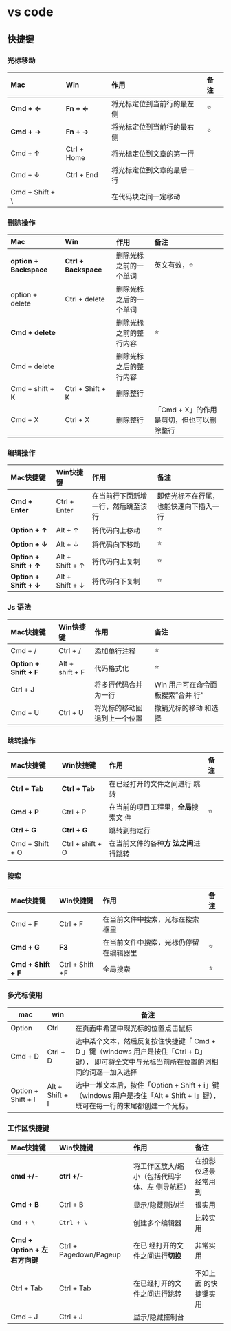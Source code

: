 # vs code

## 快捷键

### 光标移动

| Mac | Win | 作用 | 备注 |
|:-------------|:-------------|:-----|:-----|
| **Cmd + ←** | **Fn + ←**  | 将光标定位到当前行的最左侧 | ⭐ |
| **Cmd + →**|  **Fn + →**   | 将光标定位到当前行的最右侧 | ⭐ |
| Cmd + ↑ | Ctrl + Home |  将光标定位到文章的第一行|  |
| Cmd + ↓ | Ctrl + End | 将光标定位到文章的最后一行 |  |
| Cmd + Shift + \ | | 在代码块之间一定移动|    |

### 删除操作

| Mac | Win | 作用 | 备注 |
|:-------------|:-------------|:-----|:-----|
| **option + Backspace** | **Ctrl + Backspace**  | 删除光标之前的一个单词	 | 英文有效，⭐|
| option + delete |  Ctrl + delete  | 删除光标之后的一个单词 |  |
| **Cmd + delete** |   | 删除光标之前的整行内容 | ⭐ |
| Cmd + delete |   | 删除光标之后的整行内容 |  |
| Cmd + shift + K |  Ctrl + Shift + K | 删除整行|      |
| Cmd + X | Ctrl + X  | 删除整行 | 「Cmd + X」的作用是剪切，但也可以删除整行 |

### 编辑操作

| Mac快捷键 | Win快捷键 | 作用 | 备注 |
|:-------------|:-------------|:-----|:-----|
| **Cmd + Enter** | Ctrl + Enter | 在当前行下面新增一行，然后跳至该 行 | 即使光标不在行尾，也能快速向下插入一行 |
| **Option + ↑** |  Alt + ↑| 将代码向上移动 | ⭐ |
| **Option + ↓** |  Alt + ↓| 将代码向下移动 | ⭐ |
| **Option + Shift + ↑** |  Alt + Shift + ↑| 将代码向上复制 |  ⭐ |
| **Option + Shift + ↓** |  Alt + Shift + ↓| 将代码向下复制 | ⭐ |

### Js 语法

| Mac快捷键 | Win快捷键 | 作用 | 备注 |
|:-------------|:-------------|:-----|:-----|
| Cmd + / |  Ctrl + /  | 添加单行注释 | ⭐ |
| **Option + Shift + F** | Alt + shift + F | 代码格式化 | ⭐    |
| Ctrl + J |   | 将多行代码合并为一行 | Win 用户可在命令面板搜索”合并   行“ |
| Cmd + U  | Ctrl + U | 将光标的移动回退到上一个位置 | 撤销光标的移动   和选择 |

### 跳转操作

| Mac快捷键 | Win快捷键 | 作用 | 备注 |
|:-------------|:-------------|:-----|:-----|
| **Ctrl + Tab** | **Ctrl + Tab**  | 在已经打开的文件之间进行   跳转 |  |
| **Cmd + P** |  Ctrl + P | 在当前的项目工程里，**全局**搜索文  件 | ⭐ |
| **Ctrl + G** | **Ctrl + G** | 跳转到指定行 |  |
| Cmd + Shift + O |  Ctrl + shift + O | 在当前文件的各种**方    法之间**进行跳转 |  |

### 搜索

| Mac快捷键 | Win快捷键 | 作用 | 备注 |
|:-------------|:-------------|:-----|:-----|
|Cmd + F|Ctrl + F|在当前文件中搜索，光标在搜索框里||
| **Cmd + G** |**F3**|在当前文件中搜索，光标仍停留在编辑器里|   ⭐ |
|**Cmd + Shift + F**|Ctrl + Shift +F|全局搜索|⭐|

### 多光标使用

| mac | win | 备注 |
| - | - | - |
| Option | Ctrl | 在页面中希望中现光标的位置点击鼠标 |
| Cmd + D | Ctrl + D | 选中某个文本，然后反复按住快捷键「 Cmd + D 」键（windows 用户是按住「Ctrl + D」键）， 即可将全文中与光标当前所在位置的词相同的词逐一加入选择 |
| Option + Shift + I | Alt + Shift + I | 选中一堆文本后，按住「Option + Shift + i」键（windows 用户是按住「Alt + Shift + I」键），既可在每一行的末尾都创建一个光标。|


### 工作区快捷键

| Mac快捷键 | Win快捷键 | 作用 | 备注 |
|:-------------|:-------------|:-----|:-----|
| **cmd +/-** | **ctrl +/-** | 将工作区放大/缩小（包括代码字体、左  侧导航栏） | 在投影仪场景经常用到 |
| **Cmd + B** |  Ctrl + B | 显示/隐藏侧边栏 | 很实用 |
|`Cmd + \`|`Ctrl + \`|创建多个编辑器|比较实用|
| **Cmd + Option + 左右方向键** |  Ctrl + Pagedown/Pageup | 在已    经打开的文件之间进行**切换** | 非常实用 |
| Ctrl + Tab | Ctrl + Tab | 在已经打开的文件之间进行跳转 | 不如上面 的快捷键实用 |
| Cmd + J |  Ctrl + J | 显示/隐藏控制台 |  |

